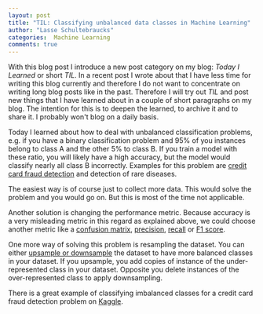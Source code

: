 ```yaml
---
layout: post
title: "TIL: Classifying unbalanced data classes in Machine Learning"
author: "Lasse Schultebraucks"
categories:  Machine Learning
comments: true
---
```


With this blog post I introduce a new post category on my blog: *Today I Learned* or short *TIL*. 
In a recent post I wrote about that I have less time for writing this blog currently and therefore I do not want to concentrate on writing long blog posts like in the past.
Therefore I will try out *TIL* and post new things that I have learned about in a couple of short paragraphs on my blog. The intention for this is to deepen the learned, to archive it and to share it.
I probably won't blog on a daily basis.

Today I learned about how to deal with unbalanced classification problems, e.g. if you have a binary classification problem and 95% of you instances belong to class A and the other 5% to class B.
If you train a model with these ratio, you will likely have a high accuracy, but the model would classify nearly all class B incorrectly. Examples for this problem are [credit card fraud detection](https://www.kaggle.com/mlg-ulb/creditcardfraud/) and detection of rare diseases.

The easiest way is of course just to collect more data. This would solve the problem and you would go on. But this is most of the time not applicable.

Another solution is changing the performance metric. Because accuracy is a very misleading metric in this regard as explained above, we could choose another metric like a [confusion matrix](http://scikit-learn.org/stable/modules/generated/sklearn.metrics.confusion_matrix.html), [precision](http://scikit-learn.org/stable/modules/generated/sklearn.metrics.precision_score.html), [recall](http://scikit-learn.org/stable/modules/generated/sklearn.metrics.recall_score.html) or [F1 score](http://scikit-learn.org/stable/modules/generated/sklearn.metrics.f1_score.html).

One more way of solving this problem is resampling the dataset. You can either [upsample or downsample](https://en.wikipedia.org/wiki/Oversampling_and_undersampling_in_data_analysis) the dataset to have more balanced classes in your dataset.
If you upsample, you add copies of instance of the under-represented class in your dataset. Opposite you delete instances of the over-represented class to apply downsampling.

There is a great example of classifying imbalanced classes for a credit card fraud detection problem on [Kaggle](https://www.kaggle.com/joparga3/in-depth-skewed-data-classif-93-recall-acc-now).